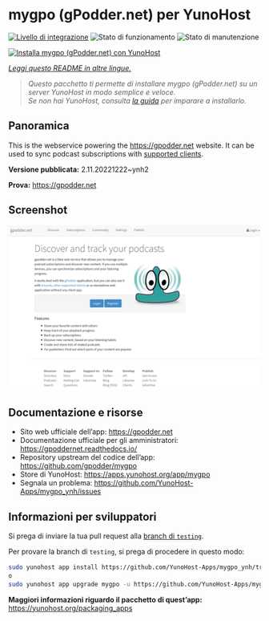 <!--
N.B.: Questo README è stato automaticamente generato da <https://github.com/YunoHost/apps/tree/master/tools/readme_generator>
NON DEVE essere modificato manualmente.
-->

# mygpo (gPodder.net) per YunoHost

[![Livello di integrazione](https://dash.yunohost.org/integration/mygpo.svg)](https://dash.yunohost.org/appci/app/mygpo) ![Stato di funzionamento](https://ci-apps.yunohost.org/ci/badges/mygpo.status.svg) ![Stato di manutenzione](https://ci-apps.yunohost.org/ci/badges/mygpo.maintain.svg)

[![Installa mygpo (gPodder.net) con YunoHost](https://install-app.yunohost.org/install-with-yunohost.svg)](https://install-app.yunohost.org/?app=mygpo)

*[Leggi questo README in altre lingue.](./ALL_README.md)*

> *Questo pacchetto ti permette di installare mygpo (gPodder.net) su un server YunoHost in modo semplice e veloce.*  
> *Se non hai YunoHost, consulta [la guida](https://yunohost.org/install) per imparare a installarlo.*

## Panoramica

This is the webservice powering the https://gpodder.net website. It can be used to sync podcast subscriptions with [supported clients](https://gpoddernet.readthedocs.io/en/latest/user/clients.html).


**Versione pubblicata:** 2.11.20221222~ynh2

**Prova:** <https://gpodder.net>

## Screenshot

![Screenshot di mygpo (gPodder.net)](./doc/screenshots/screenshot1.png)

## Documentazione e risorse

- Sito web ufficiale dell’app: <https://gpodder.net>
- Documentazione ufficiale per gli amministratori: <https://gpoddernet.readthedocs.io/>
- Repository upstream del codice dell’app: <https://github.com/gpodder/mygpo>
- Store di YunoHost: <https://apps.yunohost.org/app/mygpo>
- Segnala un problema: <https://github.com/YunoHost-Apps/mygpo_ynh/issues>

## Informazioni per sviluppatori

Si prega di inviare la tua pull request alla [branch di `testing`](https://github.com/YunoHost-Apps/mygpo_ynh/tree/testing).

Per provare la branch di `testing`, si prega di procedere in questo modo:

```bash
sudo yunohost app install https://github.com/YunoHost-Apps/mygpo_ynh/tree/testing --debug
o
sudo yunohost app upgrade mygpo -u https://github.com/YunoHost-Apps/mygpo_ynh/tree/testing --debug
```

**Maggiori informazioni riguardo il pacchetto di quest’app:** <https://yunohost.org/packaging_apps>
